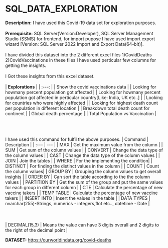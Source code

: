 # SQL_DATA_EXPLORATION
**Description:** I have used this Covid-19 data set for exploration purposes.<br><br>
**Prerequisite:** SQL Server(Version:Developer), SQL Server Management Studio (SSMS) for frontend, for import pupose I have used import export wizard [Version: SQL Server 2022 Import and Export Data(64-bit)].<br><br>
I have divided this dataset into the 2 different excel files 1)CovidDeaths 2)CovidVaccinations in these files I have used perticular few columns for getting the insights.<br><br>
I Got these insights from this excel dataset.<br><br>
| **Explorations** |
| :---: |
| Show the covid vaccinations data |
| Looking for howmany percent population got affected  |
| Looking for howmany percent population got affected in perticular country[Like: India, UK etc..] |
| Looking for countries who were highly affected |
| Looking for highest death count per population in different location |
| Breakdown total death count for continent |
| Global death percentage |
| Total Population vs Vaccination |<br><br><br><br>

I have used this command for fulfil the above purposes.
| Command | Description |
| :--- | --- |
| MAX | Get the maximum value from the column |
| SUM | Get sum of the column values |
| CONVERT | Change the data type of the column values |
| CAST | Change the data type of the column values |
| JOIN | Join the tables |
| WHERE | For the implementing the condition|
| DISTINCT | For finding the distinct values in the column |
| COUNT | Count the column values|
| GROUP BY | Grouping the column values to get overall insights |
| ORDER BY | Can sort the table according to the the column values |
| PARTITION BY | Get the sum of the group and put the same values for each group in different column |
| CTE | Calculate the percentage of new vaccine takers |
| TEMP TABLE | Calculate the percentage of new vaccine takers |
| INSERT INTO | Insert the values in the table |
| DATA TYPES | nvarchar(255)-Strings, numerics - integers,flot etc.., datetime - Date | <br><br><br><br>
| DECIMAL(15,3) |  Means the value can have 3 digits overall and 2 digits to the right of the decimal point |



**DATASET:** https://ourworldindata.org/covid-deaths <br><br>
